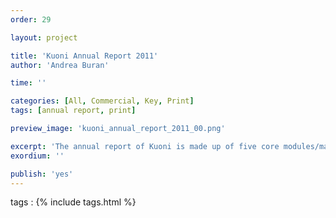 ```yaml
---
order: 29

layout: project

title: 'Kuoni Annual Report 2011'
author: 'Andrea Buran'

time: ''

categories: [All, Commercial, Key, Print]
tags: [annual report, print]

preview_image: 'kuoni_annual_report_2011_00.png'

excerpt: 'The annual report of Kuoni is made up of five core modules/main chapters: Market Report, Financial Report, People Report, Brand Report and Future Report.'
exordium: ''

publish: 'yes'
---
```


tags
: {% include tags.html %}
